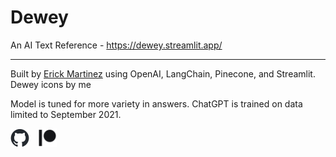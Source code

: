 
<!-- ![image](https://raw.githubusercontent.com/erickfm/PenPal/main/images/PenPal.png) -->
# Dewey

An AI Text Reference - https://dewey.streamlit.app/

---

Built by [Erick Martinez](https://github.com/erickfm) using OpenAI, LangChain, Pinecone, and Streamlit. Dewey icons by me

Model is tuned for more variety in answers. ChatGPT is trained on data limited to September 2021.

<div><a href="https://github.com/erickfm/PenPal"><img src="https://raw.githubusercontent.com/erickfm/PenPal/main/images/github-mark.png" style="padding-right: 10px;" width="6%" height="6%"></a> 
    <a href="https://www.patreon.com/ErickFMartinez"><img src="https://raw.githubusercontent.com/erickfm/PenPal/main/images/Digital-Patreon-Logo_Black.png" style="padding-right: 10px;" width="6%" height="6%"></a></div>
